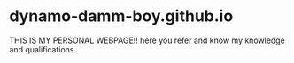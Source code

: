 # dynamo-damm-boy.github.io
THIS IS MY PERSONAL WEBPAGE!!
here you refer and know my knowledge and qualifications.
